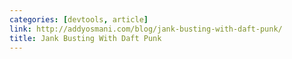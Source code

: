 ```yaml
---
categories: [devtools, article]
link: http://addyosmani.com/blog/jank-busting-with-daft-punk/
title: Jank Busting With Daft Punk
---
```

